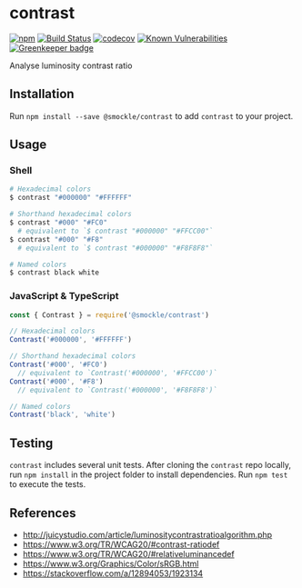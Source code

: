# contrast

[![npm](https://img.shields.io/npm/v/@smockle/contrast.svg)](https://www.npmjs.com/package/@smockle/contrast)
[![Build Status](https://travis-ci.com/smockle/contrast.svg?branch=master)](https://travis-ci.com/smockle/contrast)
[![codecov](https://codecov.io/gh/smockle/contrast/branch/master/graph/badge.svg)](https://codecov.io/gh/smockle/contrast)
[![Known Vulnerabilities](https://snyk.io/test/github/smockle/contrast/badge.svg)](https://snyk.io/test/github/smockle/contrast)
[![Greenkeeper badge](https://badges.greenkeeper.io/smockle/contrast.svg)](https://greenkeeper.io/)

Analyse luminosity contrast ratio

## Installation

Run `npm install --save @smockle/contrast` to add `contrast` to your project.

## Usage

### Shell

```Bash
# Hexadecimal colors
$ contrast "#000000" "#FFFFFF"

# Shorthand hexadecimal colors
$ contrast "#000" "#FC0"
  # equivalent to `$ contrast "#000000" "#FFCC00"`
$ contrast "#000" "#F8"
  # equivalent to `$ contrast "#000000" "#F8F8F8"`

# Named colors
$ contrast black white
```

### JavaScript & TypeScript

```JavaScript
const { Contrast } = require('@smockle/contrast')

// Hexadecimal colors
Contrast('#000000', '#FFFFFF')

// Shorthand hexadecimal colors
Contrast('#000', '#FC0')
  // equivalent to `Contrast('#000000', '#FFCC00')`
Contrast('#000', '#F8')
  // equivalent to `Contrast('#000000', '#F8F8F8')`

// Named colors
Contrast('black', 'white')
```

## Testing

`contrast` includes several unit tests. After cloning the `contrast` repo locally, run `npm install` in the project folder to install dependencies. Run `npm test` to execute the tests.

## References

* http://juicystudio.com/article/luminositycontrastratioalgorithm.php
* https://www.w3.org/TR/WCAG20/#contrast-ratiodef
* https://www.w3.org/TR/WCAG20/#relativeluminancedef
* https://www.w3.org/Graphics/Color/sRGB.html
* https://stackoverflow.com/a/12894053/1923134
